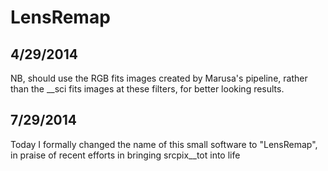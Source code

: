 LensRemap
==========

4/29/2014
---------
  NB, should use the RGB fits images created by Marusa's pipeline, rather than the __sci fits images at these filters, for better looking results.

7/29/2014
---------
  Today I formally changed the name of this small software to "LensRemap", in praise of recent efforts in bringing srcpix__tot into life

